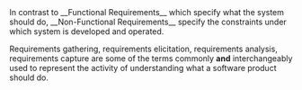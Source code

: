 <seg id="def-nfr" title="Non Functional Requirements">
<markdown>
In contrast to __Functional Requirements__ which specify what the system should do,
__Non-Functional Requirements__ specify the constraints under which system is developed and operated.
</markdown
</seg>

<seg id=preview>Requirements gathering, requirements elicitation, requirements analysis,
requirements capture are some of the terms commonly **and** interchangeably used to represent the activity
of understanding what a software product should do.</seg>

